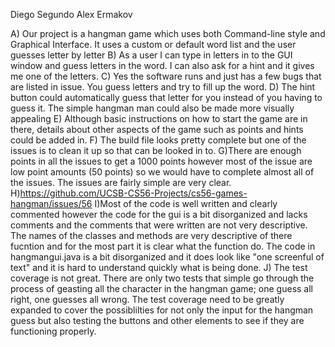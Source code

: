 Diego Segundo
Alex Ermakov

A) Our project is a hangman game which uses both Command-line style and Graphical Interface. It uses a custom or default word list and the user guesses letter by letter
B) As a user I can type in letters in to the GUI window and guess letters in the word. I can also ask for a hint and it gives me one of the letters.
C) Yes the software runs and just has a few bugs that are listed in issue. You guess letters and try to fill up the word.
D) The hint button could automatically guess that letter for you instead of you having to guess it. The simple hangman man could also be made more visually appealing
E) Although basic instructions on how to start the game are in there, details about other aspects of the game such as points and hints could be added in.
F) The build file looks pretty complete but one of the issues is to clean it up so that can be looked in to.
G)There are enough points in all the issues to get a 1000 points however most of the issue are low point amounts (50 points) so we would have to complete almost all of the issues. The issues are fairly simple are very clear.\
H)https://github.com/UCSB-CS56-Projects/cs56-games-hangman/issues/56
I)Most of the code is well written and clearly commented however the code for the gui is a bit disorganized and lacks comments and the comments that were written are not very descriptive. The names of the classes and methods are very descriptive of there fucntion and for the most part it is clear what the function do. The code in hangmangui.java is a bit disorganized and it does look like "one screenful of text" and it is hard to understand quickly what is being done.
J) The test coverage is not great. There are only two tests that simple go through the process of geasting all the character in the hangman game; one guess all right, one guesses all wrong. The test coverage need to be greatly expanded to cover the possiblilties for not only the input for the hangman guess but also testing the buttons and other elements to see if they are functioning properly.
